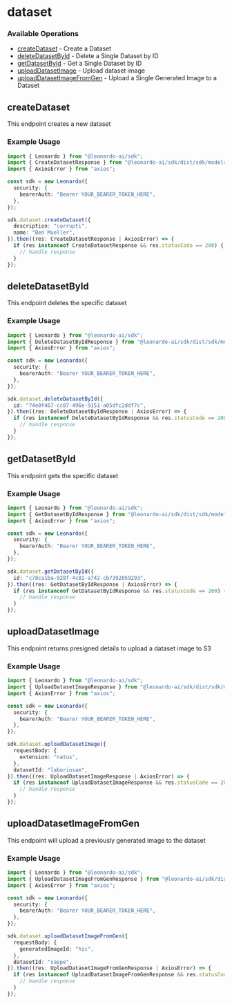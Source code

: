 # dataset

### Available Operations

* [createDataset](#createdataset) - Create a Dataset
* [deleteDatasetById](#deletedatasetbyid) - Delete a Single Dataset by ID
* [getDatasetById](#getdatasetbyid) - Get a Single Dataset by ID
* [uploadDatasetImage](#uploaddatasetimage) - Upload dataset image
* [uploadDatasetImageFromGen](#uploaddatasetimagefromgen) - Upload a Single Generated Image to a Dataset

## createDataset

This endpoint creates a new dataset

### Example Usage

```typescript
import { Leonardo } from "@leonardo-ai/sdk";
import { CreateDatasetResponse } from "@leonardo-ai/sdk/dist/sdk/models/operations";
import { AxiosError } from "axios";

const sdk = new Leonardo({
  security: {
    bearerAuth: "Bearer YOUR_BEARER_TOKEN_HERE",
  },
});

sdk.dataset.createDataset({
  description: "corrupti",
  name: "Ben Mueller",
}).then((res: CreateDatasetResponse | AxiosError) => {
  if (res instanceof CreateDatasetResponse && res.statusCode == 200) {
    // handle response
  }
});
```

## deleteDatasetById

This endpoint deletes the specific dataset

### Example Usage

```typescript
import { Leonardo } from "@leonardo-ai/sdk";
import { DeleteDatasetByIdResponse } from "@leonardo-ai/sdk/dist/sdk/models/operations";
import { AxiosError } from "axios";

const sdk = new Leonardo({
  security: {
    bearerAuth: "Bearer YOUR_BEARER_TOKEN_HERE",
  },
});

sdk.dataset.deleteDatasetById({
  id: "74e0f467-cc87-496e-9151-a05dfc2ddf7c",
}).then((res: DeleteDatasetByIdResponse | AxiosError) => {
  if (res instanceof DeleteDatasetByIdResponse && res.statusCode == 200) {
    // handle response
  }
});
```

## getDatasetById

This endpoint gets the specific dataset

### Example Usage

```typescript
import { Leonardo } from "@leonardo-ai/sdk";
import { GetDatasetByIdResponse } from "@leonardo-ai/sdk/dist/sdk/models/operations";
import { AxiosError } from "axios";

const sdk = new Leonardo({
  security: {
    bearerAuth: "Bearer YOUR_BEARER_TOKEN_HERE",
  },
});

sdk.dataset.getDatasetById({
  id: "c78ca1ba-928f-4c81-a742-cb7392059293",
}).then((res: GetDatasetByIdResponse | AxiosError) => {
  if (res instanceof GetDatasetByIdResponse && res.statusCode == 200) {
    // handle response
  }
});
```

## uploadDatasetImage

This endpoint returns presigned details to upload a dataset image to S3

### Example Usage

```typescript
import { Leonardo } from "@leonardo-ai/sdk";
import { UploadDatasetImageResponse } from "@leonardo-ai/sdk/dist/sdk/models/operations";
import { AxiosError } from "axios";

const sdk = new Leonardo({
  security: {
    bearerAuth: "Bearer YOUR_BEARER_TOKEN_HERE",
  },
});

sdk.dataset.uploadDatasetImage({
  requestBody: {
    extension: "natus",
  },
  datasetId: "laboriosam",
}).then((res: UploadDatasetImageResponse | AxiosError) => {
  if (res instanceof UploadDatasetImageResponse && res.statusCode == 200) {
    // handle response
  }
});
```

## uploadDatasetImageFromGen

This endpoint will upload a previously generated image to the dataset

### Example Usage

```typescript
import { Leonardo } from "@leonardo-ai/sdk";
import { UploadDatasetImageFromGenResponse } from "@leonardo-ai/sdk/dist/sdk/models/operations";
import { AxiosError } from "axios";

const sdk = new Leonardo({
  security: {
    bearerAuth: "Bearer YOUR_BEARER_TOKEN_HERE",
  },
});

sdk.dataset.uploadDatasetImageFromGen({
  requestBody: {
    generatedImageId: "hic",
  },
  datasetId: "saepe",
}).then((res: UploadDatasetImageFromGenResponse | AxiosError) => {
  if (res instanceof UploadDatasetImageFromGenResponse && res.statusCode == 200) {
    // handle response
  }
});
```
